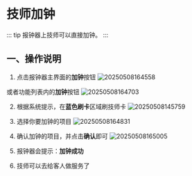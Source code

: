 # 技师加钟
::: tip
报钟器上技师可以直接加钟。
:::


## 一、操作说明
1. 点击报钟器主界面的**加钟**按钮
![20250508164558](https://wiki-cdsoft.oss-cn-hangzhou.aliyuncs.com/20250508164558.png)

或者功能列表内的**加钟**按钮
![20250508164703](https://wiki-cdsoft.oss-cn-hangzhou.aliyuncs.com/20250508164703.png)

2. 根据系统提示，在**蓝色刷卡**区域刷技师卡
   ![20250508145759](https://wiki-cdsoft.oss-cn-hangzhou.aliyuncs.com/20250508145759.png)
   
3. 选择你要加钟的项目
   ![20250508164831](https://wiki-cdsoft.oss-cn-hangzhou.aliyuncs.com/20250508164831.png)

4. 确认加钟的项目，并点击**确认**即可
   ![20250508165005](https://wiki-cdsoft.oss-cn-hangzhou.aliyuncs.com/20250508165005.png)

5. 报钟器会提示：**加钟成功**
6. 技师可以去给客人做服务了

